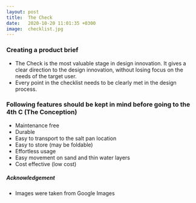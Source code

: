 ```yaml
---
layout: post
title:  The Check
date:   2020-10-20 11:01:35 +0300
image:  checklist.jpg
---
```

### Creating a product brief
* The Check is the most valuable stage in design innovation. It gives a clear direction to the design innovation, without losing focus on the needs of the target user.
* Every point in the checklist needs to be clearly met in the design process. 

### Following features should be kept in mind before going to the 4th C (The Conception)
* Maintenance free 
* Durable
* Easy to transport to the salt pan location
* Easy to store (may be foldable)
* Effortless usage
* Easy movement on sand and thin water layers
* Cost effective (low cost)

##### Acknowledgement

* Images were taken from Google Images